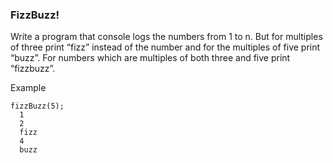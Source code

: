### FizzBuzz!

Write a program that console logs the numbers from 1 to n. But for multiples of three print  “fizz” instead of the number and for the multiples of five print “buzz”. For numbers which are multiples of both three and five print “fizzbuzz”.

Example
```
fizzBuzz(5);
  1
  2
  fizz
  4
  buzz
```
